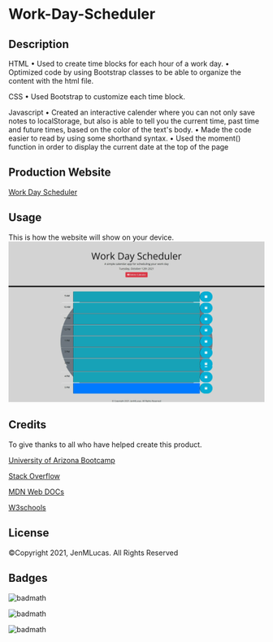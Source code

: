 # Work-Day-Scheduler

## Description
HTML 
• Used to create time blocks for each hour of a work day. 
• Optimized code by using Bootstrap classes to be able to organize the content with the html file. 

CSS
• Used Bootstrap to customize each time block. 

Javascript
• Created an interactive calender where you can not only save notes to localStorage, but also is able to tell you the current time, past time and future times, based on the color of the text's body.
• Made the code easier to read by using some shorthand syntax.
• Used the moment() function in order to display the current date at the top of the page 

## Production Website

[Work Day Scheduler](https://jenmlucas.github.io/Work-Day-Scheduler/ "Work Day Scheduler")

## Usage
This is how the website will show on your device. 
    ![Website Screenshot](./assets/images/screenshot.png)

## Credits
To give thanks to all who have helped create this product.

[University of Arizona Bootcamp](https://courses.bootcampspot.com "UofA")

[Stack Overflow](https://stackoverflow.com/questions/7549561/section-vs-article-html5/ "StackOverflow")

[MDN Web DOCs](https://developer.mozilla.org/en-US/docs/Web/HTML/Element/aside "MDN")

[W3schools](https://www.w3schools.com/ "W3schools")

## License
©Copyright 2021, JenMLucas. All Rights Reserved

## Badges

![badmath](https://img.shields.io/badge/Html-35%25-green)

![badmath](https://img.shields.io/badge/Javascript-35%25-blue)

![badmath](https://img.shields.io/badge/CSS-30%25-red)